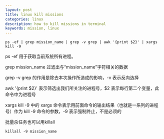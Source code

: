 ```yaml
---
layout: post
title: linux kill missions
categories: linux
description: how to kill missions in terminal
keywords: mission, linux
---
```

```shell
ps -ef | grep mission_name | grep -v grep | awk '{print $2}' | xargs kill -9
```

ps -ef 用于获取当前系统所有进程。

grep mission_name 过滤出与“mission_name”字符相关的数据

grep -v grep 的作用是除去本次操作所造成的影响，-v 表示反向选择

awk '{print $2}' 表示筛选出我们所关注的进程号，$2 表示每行第二个变量，此命令中为进程号

xargs kill -9 中的 xargs 命令表示用前面命令的输出结果（也就是一系列的进程号）作为 kill -9 命令的参数，-9 表示强制终止，不是必须的

批量杀任务也可以用killall
```shell
killall -9 mission_name
```
